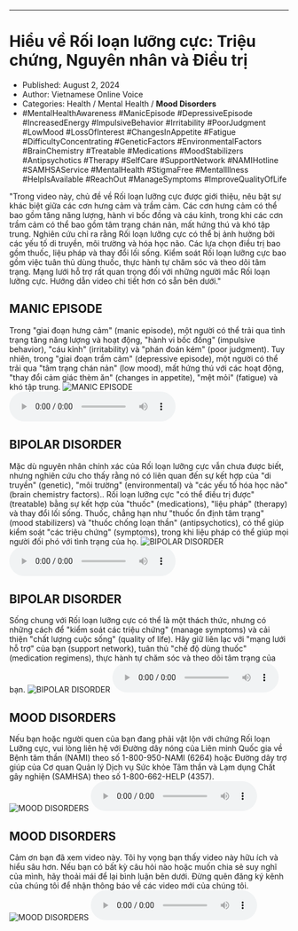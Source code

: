 
---

# Hiểu về Rối loạn lưỡng cực: Triệu chứng, Nguyên nhân và Điều trị

- Published: August 2, 2024
- Author: Vietnamese Online Voice
- Categories: Health / Mental Health / **Mood Disorders**
- #MentalHealthAwareness #ManicEpisode #DepressiveEpisode #IncreasedEnergy #ImpulsiveBehavior #Irritability #PoorJudgment #LowMood #LossOfInterest #ChangesInAppetite #Fatigue #DifficultyConcentrating #GeneticFactors #EnvironmentalFactors #BrainChemistry #Treatable #Medications #MoodStabilizers #Antipsychotics #Therapy #SelfCare #SupportNetwork #NAMIHotline #SAMHSAService #MentalHealth #StigmaFree #MentalIllness #HelpIsAvailable #ReachOut #ManageSymptoms #ImproveQualityOfLife

"Trong video này, chủ đề về Rối loạn lưỡng cực được giới thiệu, nêu bật sự khác biệt giữa các cơn hưng cảm và trầm cảm. Các cơn hưng cảm có thể bao gồm tăng năng lượng, hành vi bốc đồng và cáu kỉnh, trong khi các cơn trầm cảm có thể bao gồm tâm trạng chán nản, mất hứng thú và khó tập trung. Nghiên cứu chỉ ra rằng Rối loạn lưỡng cực có thể bị ảnh hưởng bởi các yếu tố di truyền, môi trường và hóa học não. Các lựa chọn điều trị bao gồm thuốc, liệu pháp và thay đổi lối sống. Kiểm soát Rối loạn lưỡng cực bao gồm việc tuân thủ dùng thuốc, thực hành tự chăm sóc và theo dõi tâm trạng. Mạng lưới hỗ trợ rất quan trọng đối với những người mắc Rối loạn lưỡng cực. Hướng dẫn video chi tiết hơn có sẵn bên dưới."


## MANIC EPISODE

Trong "giai đoạn hưng cảm" (manic episode), một người có thể trải qua tình trạng tăng năng lượng và hoạt động, "hành vi bốc đồng" (impulsive behavior), "cáu kỉnh" (irritability) và "phán đoán kém" (poor judgment). Tuy nhiên, trong "giai đoạn trầm cảm" (depressive episode), một người có thể trải qua "tâm trạng chán nản" (low mood), mất hứng thú với các hoạt động, "thay đổi cảm giác thèm ăn" (changes in appetite), "mệt mỏi" (fatigue) và khó tập trung.
![MANIC EPISODE](https://http-archiver-apis-production-80.schnworks.com/storage/images/transitions/2024-08-02/transition-20240914966-Montserrat-Thin-880E4F.jpg)
<audio controls>
    <source src="https://http-archiver-apis-production-80.schnworks.com/storage/storage/audio/file-13244311912.mp3" type="audio/mpeg">
</audio>



## BIPOLAR DISORDER

Mặc dù nguyên nhân chính xác của Rối loạn lưỡng cực vẫn chưa được biết, nhưng nghiên cứu cho thấy rằng nó có liên quan đến sự kết hợp của "di truyền" (genetic), "môi trường" (environmental) và "các yếu tố hóa học não" (brain chemistry factors).. Rối loạn lưỡng cực "có thể điều trị được" (treatable) bằng sự kết hợp của "thuốc" (medications), "liệu pháp" (therapy) và thay đổi lối sống. Thuốc, chẳng hạn như "thuốc ổn định tâm trạng" (mood stabilizers) và "thuốc chống loạn thần" (antipsychotics), có thể giúp kiểm soát "các triệu chứng" (symptoms), trong khi liệu pháp có thể giúp mọi người đối phó với tình trạng của họ.
![BIPOLAR DISORDER](https://http-archiver-apis-production-80.schnworks.com/storage/images/transitions/2024-08-02/transition-24716287555-Montserrat-Black-4A148C.jpg)
<audio controls>
    <source src="https://http-archiver-apis-production-80.schnworks.com/storage/storage/audio/file-1674282284.mp3" type="audio/mpeg">
</audio>



## BIPOLAR DISORDER

Sống chung với Rối loạn lưỡng cực có thể là một thách thức, nhưng có những cách để "kiểm soát các triệu chứng" (manage symptoms) và cải thiện "chất lượng cuộc sống" (quality of life). Hãy giữ liên lạc với "mạng lưới hỗ trợ" của bạn (support network), tuân thủ "chế độ dùng thuốc" (medication regimens), thực hành tự chăm sóc và theo dõi tâm trạng của bạn.
![BIPOLAR DISORDER](https://http-archiver-apis-production-80.schnworks.com/storage/images/transitions/2024-08-02/transition-18929298137-Montserrat-Black-512DA8.jpg)
<audio controls>
    <source src="https://http-archiver-apis-production-80.schnworks.com/storage/storage/audio/file-36200615267.mp3" type="audio/mpeg">
</audio>



## MOOD DISORDERS

Nếu bạn hoặc người quen của bạn đang phải vật lộn với chứng Rối loạn Lưỡng cực, vui lòng liên hệ với Đường dây nóng của Liên minh Quốc gia về Bệnh tâm thần (NAMI) theo số 1-800-950-NAMI (6264) hoặc Đường dây trợ giúp của Cơ quan Quản lý Dịch vụ Sức khỏe Tâm thần và Lạm dụng Chất gây nghiện (SAMHSA) theo số 1-800-662-HELP (4357).
![MOOD DISORDERS](https://http-archiver-apis-production-80.schnworks.com/storage/images/transitions/2024-08-02/transition-3422864242-Montserrat-SemiBold-7B1FA2.jpg)
<audio controls>
    <source src="https://http-archiver-apis-production-80.schnworks.com/storage/storage/audio/file-22791630050.mp3" type="audio/mpeg">
</audio>



## MOOD DISORDERS

Cảm ơn bạn đã xem video này. Tôi hy vọng bạn thấy video này hữu ích và hiểu sâu hơn. Nếu bạn có bất kỳ câu hỏi nào hoặc muốn chia sẻ suy nghĩ của mình, hãy thoải mái để lại bình luận bên dưới. Đừng quên đăng ký kênh của chúng tôi để nhận thông báo về các video mới của chúng tôi.
![MOOD DISORDERS](https://http-archiver-apis-production-80.schnworks.com/storage/images/transitions/2024-08-02/transition-11563940368-Montserrat-Thin-880E4F.jpg)
<audio controls>
    <source src="https://http-archiver-apis-production-80.schnworks.com/storage/storage/audio/file-11815029014.mp3" type="audio/mpeg">
</audio>

